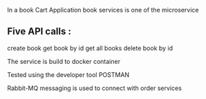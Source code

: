 In a book Cart Application book services is one of the microservice

Five API calls :
----------------
create book
get book by id
get all books
delete book by id


The service is build to docker container

Tested using the developer tool POSTMAN

Rabbit-MQ messaging is used to connect with order services 
